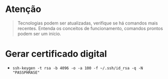 # Atenção

> Tecnologias podem ser atualizadas, verifique se há comandos mais recentes.
> Entenda os conceitos de funcionamento, comandos prontos podem ser um início.

# Gerar certificado digital
- ```ssh-keygen -t rsa -b 4096 -o -a 100 -f ~/.ssh/id_rsa -q -N "PASSPHRASE"```
